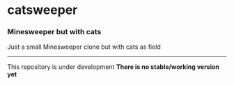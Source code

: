 # catsweeper
### Minesweeper but with cats
Just a small Minesweeper clone but with cats as field

---
This repository is under development **There is no stable/working version yet**
